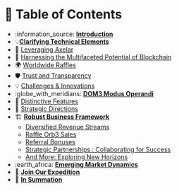 # 📖 Table of Contents

* :information\_source: [**Introduction**](<README (1).md>)
* :bulb:[**Clarifying Technical Elements**](Clarifying\_Technical\_Elements/)
* 🔗 [Leveraging Axelar](Leveraging\_Axelar/)
* 🚀 [Harnessing the Multifaceted Potential of Blockchain](Harnessing\_Potential/)
* 🌍 [Worldwide Raffles](Worldwide\_Raffles/)
* 🛡️ [Trust and Transparency](Trust\_and\_Transparency/)
* 💡 [Challenges & Innovations](Challenges\_Innovations/)
* :globe\_with\_meridians: [**DOM3 Modus Operandi**](DOM3\_Operandi/)
* 🌟 [Distinctive Features](Distinctive\_Features/)
* 🧭 [Strategic Directions](Strategic\_Directions/)
* 🏗️ [**Robust Business Framework**](robust\_framework/)
  * [Diversified Revenue Streams](robust\_framework/diversified-revenue-streams.md)
  * [Raffle Orb3 Sales](robust\_framework/raffle-orb3-sales.md)
  * [Referral Bonuses](robust\_framework/referral-bonuses.md)
  * [Strategic Partnerships : Collaborating for Success](robust\_framework/strategic-partnerships.md)
  * [And More: Exploring New Horizons](robust\_framework/and-more-....md)
* :earth\_africa: [**Emerging Market Dynamics**](Emerging\_Market\_Dynamics/)
* 🚀 [**Join Our Expedition**](Join\_Expedition/)
* 🎯 [**In Summation**](In\_Summation/)
